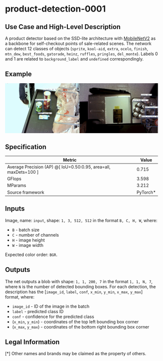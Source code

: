 # product-detection-0001

## Use Case and High-Level Description

A product detector based on the SSD-lite architecture with [MobileNetV2](https://arxiv.org/abs/1801.04381) as a backbone for self-checkout points of sale-related scenes.
The network can detect 12 classes of objects (`sprite`, `kool-aid`, `extra`, `ocelo`, `finish`, `mtn_dew`, `best_foods`, `gatorade`, `heinz`, `ruffles`, `pringles`, `del_monte`). Labels 0 and 1 are related to `background_label` and `undefined` correspondingly.

## Example

![](./assets/product-detection-0001.jpg)

## Specification

| Metric                                                            | Value     |
|-------------------------------------------------------------------|-----------|
| Average Precision (AP) @[ IoU=0.50:0.95,  area=all, maxDets=100 ] | 0.715     |
| GFlops                                                            | 3.598     |
| MParams                                                           | 3.212     |
| Source framework                                                  | PyTorch\* |

## Inputs

Image, name: `input`, shape: `1, 3, 512, 512` in the format `B, C, H, W`, where:

- `B` - batch size
- `C` - number of channels
- `H` - image height
- `W` - image width

Expected color order: `BGR`.

## Outputs

The net outputs a blob with shape: `1, 1, 200, 7` in the format `1, 1, N, 7`, where `N` is the number of detected
bounding boxes. For each detection, the description has the [`image_id`, `label`, `conf`, `x_min`, `y_min`, `x_max`, `y_max`] format, where:

- `image_id` - ID of the image in the batch
- `label` - predicted class ID
- `conf` - confidence for the predicted class
- (`x_min`, `y_min`) - coordinates of the top left bounding box corner
- (`x_max`, `y_max`) - coordinates of the bottom right bounding box corner

## Legal Information
[*] Other names and brands may be claimed as the property of others.
